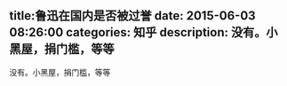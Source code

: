title:鲁迅在国内是否被过誉
date: 2015-06-03   08:26:00 
categories: 知乎 
 description: 没有。小黑屋，捐门槛，等等
  --- 
 没有。小黑屋，捐门槛，等等